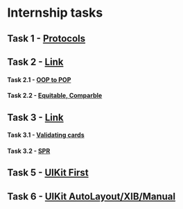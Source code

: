 # Internship tasks 

## Task 1 - [Protocols](https://github.com/JeeN-k/Tasks/blob/master/Task1.swift)
## Task 2 - [Link](https://github.com/JeeN-k/Tasks/tree/master/Task2)
#### Task 2.1 - [OOP to POP](https://github.com/JeeN-k/Tasks/blob/master/Task2/POP.swift)
#### Task 2.2 - [Equitable, Comparble](https://github.com/JeeN-k/Tasks/blob/master/Task2/LessonType.swift)

## Task 3 - [Link](https://github.com/JeeN-k/Tasks/tree/master/Task3)
#### Task 3.1 - [Validating cards](https://github.com/JeeN-k/Tasks/tree/master/Task3/Lesson3LiveCoding)
#### Task 3.2 - [SPR](https://github.com/JeeN-k/Tasks/blob/master/Task3/SRPViewController.swift)

## Task 5 - [UIKit First](https://github.com/JeeN-k/Tasks/tree/master/Task5)

## Task 6 - [UIKit AutoLayout/XIB/Manual](https://github.com/JeeN-k/Tasks/tree/master/Task6)
